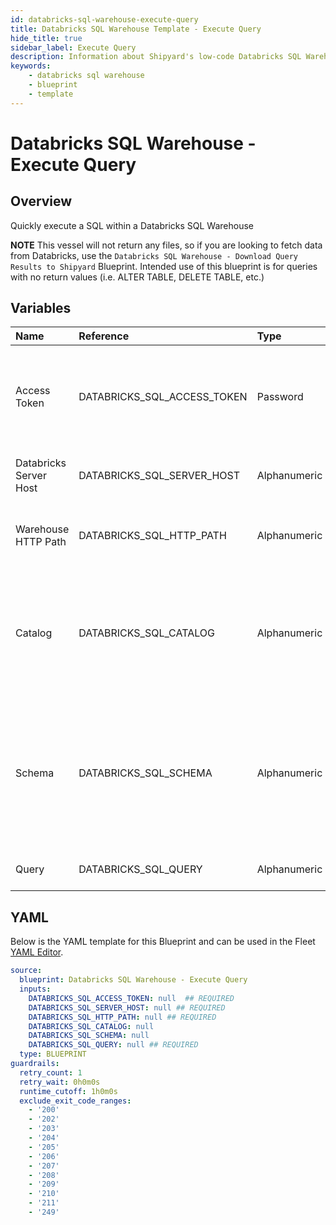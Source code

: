 ```yaml
---
id: databricks-sql-warehouse-execute-query
title: Databricks SQL Warehouse Template - Execute Query
hide_title: true
sidebar_label: Execute Query
description: Information about Shipyard's low-code Databricks SQL Warehouse Execute Query blueprint. Quickly execute a SQL within a Databricks SQL Warehouse 
keywords:
    - databricks sql warehouse
    - blueprint
    - template
---
```


# Databricks SQL Warehouse - Execute Query

## Overview
Quickly execute a SQL within a Databricks SQL Warehouse

**NOTE**
This vessel will not return any files, so if you are looking to fetch data from Databricks, use the `Databricks SQL Warehouse - Download Query Results to Shipyard` Blueprint. Intended use of this blueprint is for queries with no return values (i.e. ALTER TABLE, DELETE TABLE, etc.)

## Variables

| Name | Reference | Type | Required | Default | Options | Description |
|:-----|:----------|:-----|:---------|:--------|:--------|:------------|
| Access Token | DATABRICKS_SQL_ACCESS_TOKEN  | Password |:white_check_mark: | - | - | The access token generated in Databricks for programatic access |
| Databricks Server Host | DATABRICKS_SQL_SERVER_HOST  | Alphanumeric |:white_check_mark: | - | - | The URL address of the SQL warehouse |
| Warehouse HTTP Path | DATABRICKS_SQL_HTTP_PATH  | Alphanumeric |:white_check_mark: | - | - | The extended path for the SQL warehouse |
| Catalog | DATABRICKS_SQL_CATALOG  | Alphanumeric |:heavy_minus_sign: | - | - | The optional catalog to connect to. If none is provided, this will default to Hive Metastore |
| Schema | DATABRICKS_SQL_SCHEMA  | Alphanumeric |:heavy_minus_sign: | - | - | The optional schema to connect to. If none is provided, the blueprint will connect to the `default` schema |
| Query | DATABRICKS_SQL_QUERY  | Alphanumeric |:white_check_mark: | - | - | The query to send to Databricks |


## YAML
Below is the YAML template for this Blueprint and can be used in the Fleet [YAML Editor](../../reference/fleets/yaml-editor.md).
```yaml
source:
  blueprint: Databricks SQL Warehouse - Execute Query
  inputs:
    DATABRICKS_SQL_ACCESS_TOKEN: null  ## REQUIRED
    DATABRICKS_SQL_SERVER_HOST: null ## REQUIRED
    DATABRICKS_SQL_HTTP_PATH: null ## REQUIRED
    DATABRICKS_SQL_CATALOG: null
    DATABRICKS_SQL_SCHEMA: null
    DATABRICKS_SQL_QUERY: null ## REQUIRED
  type: BLUEPRINT
guardrails:
  retry_count: 1
  retry_wait: 0h0m0s
  runtime_cutoff: 1h0m0s
  exclude_exit_code_ranges:
    - '200'
    - '202'
    - '203'
    - '204'
    - '205'
    - '206'
    - '207'
    - '208'
    - '209'
    - '210'
    - '211'
    - '249'

```

